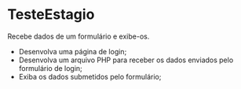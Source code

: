 # TesteEstagio
Recebe dados de um formulário e exibe-os.

* Desenvolva uma página de login;
* Desenvolva um arquivo PHP para receber os dados enviados pelo formulário de login;
* Exiba os dados submetidos pelo formulário;
